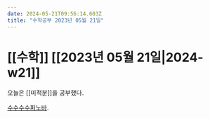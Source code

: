 ```yaml
---
date: 2024-05-21T09:56:14.603Z
title: "수학공부 2023년 05월 21일"
---
```


# [[수학]] [[2023년 05월 21일|2024-w21]]

오늘은 [[미적분]]을 공부했다.

[수수수수퍼노바](https://www.youtube.com/watch?v=phuiiNCxRMg).
